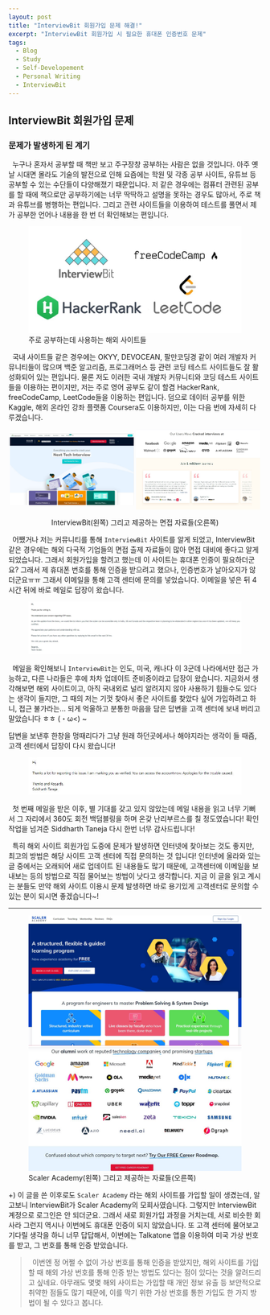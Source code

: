 ```yaml
---
layout: post
title: "InterviewBit 회원가입 문제 해결!"
excerpt: "InterviewBit 회원가입 시 필요한 휴대폰 인증번호 문제"
tags: 
  - Blog
  - Study
  - Self-Developement
  - Personal Writing
  - InterviewBit
---
```

## InterviewBit 회원가입 문제
### 문제가 발생하게 된 계기
&nbsp; 누구나 혼자서 공부할 때 책만 보고 주구장창 공부하는 사람은 없을 것입니다. 아주 옛날 시대면 몰라도 기술의 발전으로 인해 요즘에는 학원 및 각종 공부 사이트, 유튜브 등 공부할 수 있는 수단들이 다양해졌기 때문입니다. 저 같은 경우에는 컴퓨터 관련된 공부를 할 때에 책으로만 공부하기에는 너무 딱딱하고 설명을 못하는 경우도 많아서, 주로 책과 유튜브를 병행하는 편입니다. 그리고 관련 사이트들을 이용하여 테스트를 풀면서 제가 공부한 언어나 내용을 한 번 더 확인해보는 편입니다.

<figure>
    <a href="/images/InterviewBit-SignUp/study.JPG"><img src="/images/InterviewBit-SignUp/study.JPG"></a>
    <figcaption> 주로 공부하는데 사용하는 해외 사이트들 </figcaption>
</figure>

&nbsp; 국내 사이트들 같은 경우에는 OKYY, DEVOCEAN, 팔만코딩경 같이 여러 개발자 커뮤니티들이 많으며 백준 알고리즘, 프로그래머스 등 관련 코딩 테스트 사이트들도 잘 활성화되어 있는 편입니다. 물론 저도 이러한 국내 개발자 커뮤니티와 코딩 테스트 사이트들을 이용하는 편이지만, 저는 주로 영어 공부도 같이 할겸 HackerRank, freeCodeCamp, LeetCode들을 이용하는 편입니다. 덤으로 데이터 공부를 위한 Kaggle, 해외 온라인 강좌 플랫폼 Coursera도 이용하지만, 이는 다음 번에 자세히 다루겠습니다.

<p align="center">
    <img src="/images/InterviewBit-SignUp/interviewBit1.JPG" align="center" width="49%">
    <img src="/images/InterviewBit-SignUp/interviewBit2.JPG" align="center" width="49%">
    <figcaption align="center"> InterviewBit(왼쪽) 그리고 제공하는 면접 자료들(오른쪽) </figcaption>
</p>

&nbsp; 어쨌거나 저는 커뮤니티를 통해 `InterviewBit` 사이트를 알게 되었고, InterviewBit 같은 경우에는 해외 다국적 기업들의 면접 출제 자료들이 많아 면접 대비에 좋다고 알게 되었습니다. 그래서 회원가입을 할려고 했는데 이 사이트는 휴대폰 인증이 필요하더군요? 그래서 제 휴대폰 번호를 통해 인증을 받으려고 했으나, 인증번호가 날아오지가 않더군요ㅠㅠ 그래서 이메일을 통해 고객 센터에 문의를 넣었습니다. 이메일을 넣은 뒤 4시간 뒤에 바로 메일로 답장이 왔습니다.

<figure>
    <a href="/images/InterviewBit-SignUp/m1.JPG"><img src="/images/InterviewBit-SignUp/m1.JPG"></a>
</figure>

&nbsp; 메일을 확인해보니 `InterviewBit`는 인도, 미국, 캐나다 이 3군데 나라에서만 접근 가능하고, 다른 나라들은 후에 차차 업데이트 준비중이라고 답장이 왔습니다. 지금와서 생각해보면 해외 사이트이고, 아직 국내외로 널리 알려지지 않아 사용하기 힘들수도 있다는 생각이 들지만, 그 때의 저는 기껏 찾아서 좋은 사이트를 찾았다 싶어 가입하려고 하니, 접근 불가라는... 되게 억울하고 분통한 마음을 담은 답변을 고객 센터에 보내 버리고 말았습니다 ㅎㅎ (・ω<) ~ 

답변을 보낸후 한창을 멍때리다가 그냥 원래 하던곳에서나 해야지라는 생각이 들 때즘, 고객 센터에서 답장이 다시 왔습니다!

<figure>
    <a href="/images/InterviewBit-SignUp/m3.JPG"><img src="/images/InterviewBit-SignUp/m3.JPG"></a>
</figure>

&nbsp; 첫 번째 메일을 받은 이후, 별 기대를 갖고 있지 않았는데 메일 내용을 읽고 너무 기뻐서 그 자리에서 360도 회전 백덤블링을 하며 온갖 난리부르스를 칠 정도였습니다! 확인 작업을 넘겨준 Siddharth Taneja 다시 한번 너무 감사드립니다!

&nbsp; 특히 해외 사이트 회원가입 도중에 문제가 발생하면 인터넷에 찾아보는 것도 좋지만, 최고의 방법은 해당 사이트 고객 센터에 직접 문의하는 것 입니다! 인터넷에 올라와 있는 글 중에서는 오래되어 새로 업데이트 된 내용들도 많기 때문에, 고객센터에 이메일을 보내보는 등의 방법으로 직접 물어보는 방법이 낫다고 생각합니다. 지금 이 글을 읽고 계시는 분들도 만약 해외 사이트 이용시 문제 발생하면 바로 용기있게 고객센터로 문의할 수 있는 분이 되시면 좋겠습니다~! 

---
<figure class="half">
    <a href="/images/InterviewBit-SignUp/scaler1.JPG"><img src="/images/InterviewBit-SignUp/scaler1.JPG"></a>
    <a href="/images/InterviewBit-SignUp/scaler2.JPG"><img src="/images/InterviewBit-SignUp/scaler2.JPG"></a>
    <figcaption> Scaler Academy(왼쪽) 그리고 제공하는 자료들(오른쪽) </figcaption>
</figure>

+) 이 글을 쓴 이후로도 `Scaler Academy` 라는 해외 사이트를 가입할 일이 생겼는데, 알고보니 InterviewBit가 Scaler Academy의 모회사였습니다. 그렇지만 InterviewBit 계정으로 로그인은 안 되더군요. 그래서 새로 회원가입 과정을 거치는데, 서로 비슷한 회사라 그런지 역시나 이번에도 휴대폰 인증이 되지 않았습니다. 또 고객 센터에 물어보고 기다릴 생각을 하니 너무 답답해서, 이번에는 Talkatone 앱을 이용하여 미국 가상 번호를 받고, 그 번호를 통해 인증 받았습니다. 

> &nbsp; 이번엔 정 어쩔 수 없이 가상 번호를 통해 인증을 받았지만, 해외 사이트를 가입할 때 해외 가상 번호를 통해 인증 받는 방법도 있다는 점이 있다는 것을 알려드리고 싶네요. 아무래도 몇몇 해외 사이트는 가입할 때 개인 정보 유출 등 보안적으로 취약한 점들도 많기 때문에, 이를 막기 위한 가상 번호를 통한 가입도 한 가지 방법이 될 수 있다고 봅니다.


